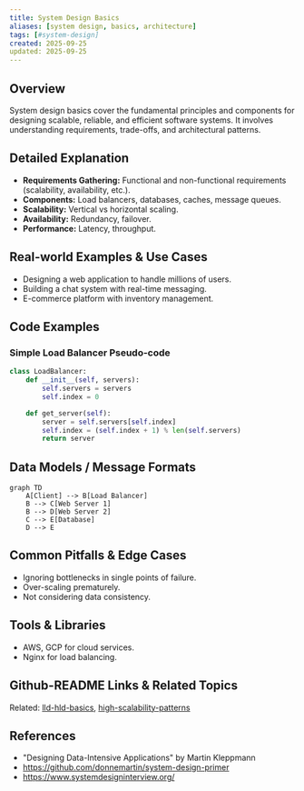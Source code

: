 ```yaml
---
title: System Design Basics
aliases: [system design, basics, architecture]
tags: [#system-design]
created: 2025-09-25
updated: 2025-09-25
---
```


## Overview
System design basics cover the fundamental principles and components for designing scalable, reliable, and efficient software systems. It involves understanding requirements, trade-offs, and architectural patterns.

## Detailed Explanation
- **Requirements Gathering:** Functional and non-functional requirements (scalability, availability, etc.).
- **Components:** Load balancers, databases, caches, message queues.
- **Scalability:** Vertical vs horizontal scaling.
- **Availability:** Redundancy, failover.
- **Performance:** Latency, throughput.

## Real-world Examples & Use Cases
- Designing a web application to handle millions of users.
- Building a chat system with real-time messaging.
- E-commerce platform with inventory management.

## Code Examples
### Simple Load Balancer Pseudo-code
```python
class LoadBalancer:
    def __init__(self, servers):
        self.servers = servers
        self.index = 0

    def get_server(self):
        server = self.servers[self.index]
        self.index = (self.index + 1) % len(self.servers)
        return server
```

## Data Models / Message Formats
```mermaid
graph TD
    A[Client] --> B[Load Balancer]
    B --> C[Web Server 1]
    B --> D[Web Server 2]
    C --> E[Database]
    D --> E
```

## Common Pitfalls & Edge Cases
- Ignoring bottlenecks in single points of failure.
- Over-scaling prematurely.
- Not considering data consistency.

## Tools & Libraries
- AWS, GCP for cloud services.
- Nginx for load balancing.

## Github-README Links & Related Topics
Related: [lld-hld-basics](../lld-hld-basics/), [high-scalability-patterns](../system-design/high-scalability-patterns/)

## References
- "Designing Data-Intensive Applications" by Martin Kleppmann
- https://github.com/donnemartin/system-design-primer
- https://www.systemdesigninterview.org/